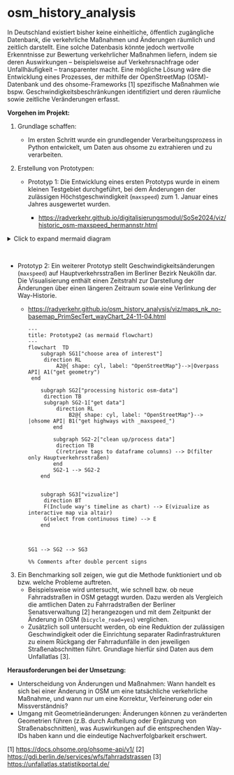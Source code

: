 # osm_history_analysis

In Deutschland existiert bisher keine einheitliche, öffentlich zugängliche Datenbank, die verkehrliche  Maßnahmen und Änderungen räumlich und zeitlich darstellt. Eine solche Datenbasis könnte jedoch wertvolle Erkenntnisse zur Bewertung verkehrlicher Maßnahmen liefern, indem sie deren Auswirkungen –  beispielsweise auf Verkehrsnachfrage oder Unfallhäufigkeit – transparenter macht.
Eine mögliche Lösung wäre die Entwicklung eines Prozesses, der mithilfe der OpenStreetMap (OSM)-Datenbank und des ohsome-Frameworks [1] spezifische Maßnahmen wie bspw. Geschwindigkeitsbeschränkungen identifiziert und deren räumliche sowie zeitliche Veränderungen erfasst.

**Vorgehen im Projekt:**

1. Grundlage schaffen: 
   * Im ersten Schritt wurde ein grundlegender Verarbeitungsprozess in  Python entwickelt, um Daten aus ohsome zu extrahieren und zu  verarbeiten.

2. Erstellung von Prototypen:

   * Prototyp 1: Die Entwicklung eines ersten Prototyps wurde in einem  kleinen Testgebiet durchgeführt, bei dem Änderungen der zulässigen Höchstgeschwindigkeit (`maxspeed`) zum 1. Januar eines Jahres ausgewertet wurden.

     * https://radverkehr.github.io/digitalisierungsmodul/SoSe2024/viz/historic_osm-maxspeed_hermannstr.html

<details>
<summary>Click to expand mermaid diagram</summary>

```mermaid
---
title: Prototype1 (as mermaid flowchart)
---
 flowchart  TD
     subgraph SG1["choose area of interest"]
 		direction RL
    		A2@{ shape: cyl, label: "custom shape"}--> A1("get geometry")
 	end
     
     subgraph SG2["processing historic osm-data"]
     	direction TB
 		subgraph SG2-1["get data"]
 			direction RL
    			B2@{ shape: cyl, label: "OpenStreetMap"}--> |ohsome API| B1("get highways with _maxspeed_")
         end   
         
         subgraph SG2-2["clean up/process data"]
         	direction TB
         	C(retrieve tags to dataframe columns) --> D(get state of each 1st january)
         end 
         SG2-1 --> SG2-2
     end
     
subgraph SG3["vizualize"]
     direction BT
 	G(select year) --> E(vizualize as interactive map via altair) 
end

SG1 --> SG2 --> SG3
 
%% Comments after double percent signs
```
</details> 

​     




   * Prototyp 2: Ein weiterer Prototyp stellt Geschwindigkeitsänderungen (`maxspeed`) auf Hauptverkehrsstraßen im Berliner Bezirk Neukölln dar. Die  Visualisierung enthält einen Zeitstrahl zur Darstellung der Änderungen  über einen längeren Zeitraum sowie eine Verlinkung der Way-Historie. 

     * https://radverkehr.github.io/osm_history_analysis/viz/maps_nk_no-basemap_PrimSecTert_wayChart_24-11-04.html   
     
       ```mermaid
       ---
       title: Prototype2 (as mermaid flowchart)
       ---
       flowchart  TD
           subgraph SG1["choose area of interest"]
       		direction RL
          		A2@{ shape: cyl, label: "OpenStreetMap"}-->|Overpass API| A1("get geometry")
       	end
           
           subgraph SG2["processing historic osm-data"]
           	direction TB
       		subgraph SG2-1["get data"]
       			direction RL
          			B2@{ shape: cyl, label: "OpenStreetMap"}--> |ohsome API| B1("get highways with _maxspeed_")
               end   
               
               subgraph SG2-2["clean up/process data"]
               	direction TB
               	C(retrieve tags to dataframe columns) --> D(filter only Hauptverkehrsstraßen)
               end 
               SG2-1 --> SG2-2
           end
           
       
           subgraph SG3["vizualize"]
           	direction BT
       		F(Include way's timeline as chart) --> E(vizualize as interactive map via altair) 
       		G(select from continuous time) --> E
           end
           
           
       
       SG1 --> SG2 --> SG3
       
       %% Comments after double percent signs
       ```
     

3. Ein Benchmarking soll zeigen, wie gut die Methode funktioniert und ob bzw. welche Probleme auftreten. 
   * Beispielsweise wird untersucht, wie schnell bzw. ob neue Fahrradstraßen in OSM getaggt wurden. Dazu werden als Vergleich die  amtlichen Daten zu Fahrradstraßen der Berliner Senatsverwaltung [2] herangezogen und mit dem Zeitpunkt der Änderung in OSM (`bicycle_road=yes`) verglichen.
   * Zusätzlich soll untersucht werden, ob eine Reduktion der zulässigen Geschwindigkeit oder die Einrichtung separater Radinfrastrukturen zu  einem Rückgang der Fahrradunfälle in den jeweiligen Straßenabschnitten führt. Grundlage hierfür sind Daten aus dem Unfallatlas [3].

**Herausforderungen bei der Umsetzung:**

* Unterscheidung von Änderungen und Maßnahmen: Wann handelt es sich  bei einer Änderung in OSM um eine tatsächliche verkehrliche Maßnahme,  und wann nur um eine Korrektur, Verfeinerung oder ein Missverständnis?
* Umgang mit Geometrieänderungen: Änderungen können zu veränderten Geometrien führen (z.B. durch Aufteilung oder Ergänzung von  Straßenabschnitten), was Auswirkungen auf die entsprechenden Way-IDs haben kann und die eindeutige Nachverfolgbarkeit erschwert.

[1] https://docs.ohsome.org/ohsome-api/v1/ 
[2] https://gdi.berlin.de/services/wfs/fahrradstrassen 
[3] https://unfallatlas.statistikportal.de/
